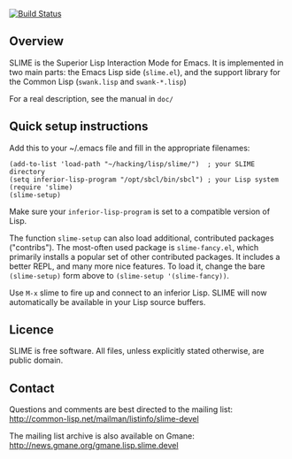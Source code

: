 [![Build Status](https://travis-ci.org/capitaomorte/slime.png)](https://travis-ci.org/capitaomorte/slime)

Overview
--------

SLIME is the Superior Lisp Interaction Mode for Emacs. It is
implemented in two main parts: the Emacs Lisp side (`slime.el`), and
the support library for the Common Lisp (`swank.lisp` and `swank-*.lisp`)

For a real description, see the manual in `doc/`

Quick setup instructions
------------------------

Add this to your ~/.emacs file and fill in the appropriate filenames:

    (add-to-list 'load-path "~/hacking/lisp/slime/")  ; your SLIME directory
    (setq inferior-lisp-program "/opt/sbcl/bin/sbcl") ; your Lisp system
    (require 'slime)
    (slime-setup)

Make sure your `inferior-lisp-program` is set to a compatible
version of Lisp.

The function `slime-setup` can also load additional, contributed
packages ("contribs"). The most-often used package is
`slime-fancy.el`, which primarily installs a popular set of other
contributed packages. It includes a better REPL, and many more nice
features. To load it, change the bare `(slime-setup)` form above to
`(slime-setup '(slime-fancy))`.

Use `M-x` slime to fire up and connect to an inferior Lisp.
SLIME will now automatically be available in your Lisp source
buffers.

Licence
-------

SLIME is free software. All files, unless explicitly stated
otherwise, are public domain.

Contact
-------

Questions and comments are best directed to the mailing list:
  http://common-lisp.net/mailman/listinfo/slime-devel

The mailing list archive is also available on Gmane:
  http://news.gmane.org/gmane.lisp.slime.devel
